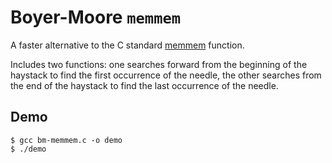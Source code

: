 # Boyer-Moore `memmem`
A faster alternative to the C standard [memmem](https://man7.org/linux/man-pages/man3/memmem.3.html) function.

Includes two functions: one searches forward from the beginning of the haystack to find the first occurrence of the needle, 
the other searches from the end of the haystack to find the last occurrence of the needle.

## Demo
```shell
$ gcc bm-memmem.c -o demo
$ ./demo
```
